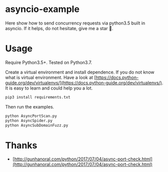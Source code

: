 # asyncio-example
Here show how to send concurrency requests via python3.5 built in asyncio. If it helps, do not hesitate, give me a star 🌟.

# Usage
Require Python3.5+. Tested on Python3.7.

Create a virtual environment and install dependence. If you do not know what is virtual environment. Have a look at [https://docs.python-guide.org/dev/virtualenvs/](https://docs.python-guide.org/dev/virtualenvs/).
It is easy to learn and could help you a lot.
```bash
pip3 install requirements.txt
```
Then run the examples.
```bash
python AsyncPortScan.py 
python AsyncSpider.py
python AsyncSubDomainFuzz.py
```
# Thanks

- [http://gunhanoral.com/python/2017/07/04/async-port-check.html](http://gunhanoral.com/python/2017/07/04/async-port-check.html)    
